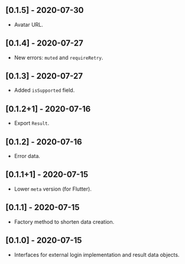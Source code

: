 ## [0.1.5] - 2020-07-30

* Avatar URL.

## [0.1.4] - 2020-07-27

* New errors: `muted` and `requireRetry`.

## [0.1.3] - 2020-07-27

* Added `isSupported` field.

## [0.1.2+1] - 2020-07-16

* Export `Result`.

## [0.1.2] - 2020-07-16

* Error data.

## [0.1.1+1] - 2020-07-15

* Lower `meta` version (for Flutter).

## [0.1.1] - 2020-07-15

* Factory method to shorten data creation.

## [0.1.0] - 2020-07-15

* Interfaces for external login implementation and result data objects.

